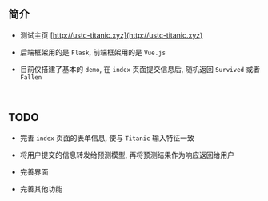 ##	简介

*	测试主页 [http://ustc-titanic.xyz](http://ustc-titanic.xyz)

*	后端框架用的是 `Flask`, 前端框架用的是 `Vue.js`

*	目前仅搭建了基本的 `demo`, 在 `index` 页面提交信息后, 随机返回 `Survived` 或者 `Fallen`

	<br>

##	TODO

*	完善 `index` 页面的表单信息, 使与 `Titanic` 输入特征一致

*	将用户提交的信息转发给预测模型, 再将预测结果作为响应返回给用户

*	完善界面

*	完善其他功能
